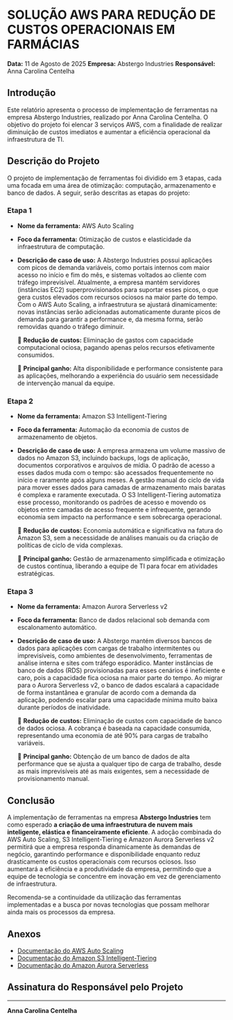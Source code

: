 # SOLUÇÃO AWS PARA REDUÇÃO DE CUSTOS OPERACIONAIS EM FARMÁCIAS

**Data:** 11 de Agosto de 2025
**Empresa:** Abstergo Industries
**Responsável:** Anna Carolina Centelha

## Introdução
Este relatório apresenta o processo de implementação de ferramentas na empresa Abstergo Industries, realizado por Anna Carolina Centelha. O objetivo do projeto foi elencar 3 serviços AWS, com a finalidade de realizar diminuição de custos imediatos e aumentar a eficiência operacional da infraestrutura de TI.

## Descrição do Projeto
O projeto de implementação de ferramentas foi dividido em 3 etapas, cada uma focada em uma área de otimização: computação, armazenamento e banco de dados. A seguir, serão descritas as etapas do projeto:

### Etapa 1
* **Nome da ferramenta:** AWS Auto Scaling
* **Foco da ferramenta:** Otimização de custos e elasticidade da infraestrutura de computação.
* **Descrição de caso de uso:** A Abstergo Industries possui aplicações com picos de demanda variáveis, como portais internos com maior acesso no início e fim do mês, e sistemas voltados ao cliente com tráfego imprevisível. Atualmente, a empresa mantém servidores (instâncias EC2) superprovisionados para suportar esses picos, o que gera custos elevados com recursos ociosos na maior parte do tempo. Com o AWS Auto Scaling, a infraestrutura se ajustará dinamicamente: novas instâncias serão adicionadas automaticamente durante picos de demanda para garantir a performance e, da mesma forma, serão removidas quando o tráfego diminuir.

    🔽 **Redução de custos:** Eliminação de gastos com capacidade computacional ociosa, pagando apenas pelos recursos efetivamente consumidos.
    
    🔼 **Principal ganho:** Alta disponibilidade e performance consistente para as aplicações, melhorando a experiência do usuário sem necessidade de intervenção manual da equipe.

### Etapa 2
* **Nome da ferramenta:** Amazon S3 Intelligent-Tiering
* **Foco da ferramenta:** Automação da economia de custos de armazenamento de objetos.
* **Descrição de caso de uso:** A empresa armazena um volume massivo de dados no Amazon S3, incluindo backups, logs de aplicação, documentos corporativos e arquivos de mídia. O padrão de acesso a esses dados muda com o tempo: são acessados frequentemente no início e raramente após alguns meses. A gestão manual do ciclo de vida para mover esses dados para camadas de armazenamento mais baratas é complexa e raramente executada. O S3 Intelligent-Tiering automatiza esse processo, monitorando os padrões de acesso e movendo os objetos entre camadas de acesso frequente e infrequente, gerando economia sem impacto na performance e sem sobrecarga operacional.

    🔽 **Redução de custos:** Economia automática e significativa na fatura do Amazon S3, sem a necessidade de análises manuais ou da criação de políticas de ciclo de vida complexas.
    
    🔼 **Principal ganho:** Gestão de armazenamento simplificada e otimização de custos contínua, liberando a equipe de TI para focar em atividades estratégicas.

### Etapa 3
* **Nome da ferramenta:** Amazon Aurora Serverless v2
* **Foco da ferramenta:** Banco de dados relacional sob demanda com escalonamento automático.
* **Descrição de caso de uso:** A Abstergo mantém diversos bancos de dados para aplicações com cargas de trabalho intermitentes ou imprevisíveis, como ambientes de desenvolvimento, ferramentas de análise interna e sites com tráfego esporádico. Manter instâncias de banco de dados (RDS) provisionadas para esses cenários é ineficiente e caro, pois a capacidade fica ociosa na maior parte do tempo. Ao migrar para o Aurora Serverless v2, o banco de dados escalará a capacidade de forma instantânea e granular de acordo com a demanda da aplicação, podendo escalar para uma capacidade mínima muito baixa durante períodos de inatividade.

    🔽 **Redução de custos:** Eliminação de custos com capacidade de banco de dados ociosa. A cobrança é baseada na capacidade consumida, representando uma economia de até 90% para cargas de trabalho variáveis.
    
    🔼 **Principal ganho:** Obtenção de um banco de dados de alta performance que se ajusta a qualquer tipo de carga de trabalho, desde as mais imprevisíveis até as mais exigentes, sem a necessidade de provisionamento manual.

## Conclusão
A implementação de ferramentas na empresa **Abstergo Industries** tem como esperado **a criação de uma infraestrutura de nuvem mais inteligente, elástica e financeiramente eficiente**. A adoção combinada do AWS Auto Scaling, S3 Intelligent-Tiering e Amazon Aurora Serverless v2 permitirá que a empresa responda dinamicamente às demandas de negócio, garantindo performance e disponibilidade enquanto reduz drasticamente os custos operacionais com recursos ociosos. Isso aumentará a eficiência e a produtividade da empresa, permitindo que a equipe de tecnologia se concentre em inovação em vez de gerenciamento de infraestrutura.

Recomenda-se a continuidade da utilização das ferramentas implementadas e a busca por novas tecnologias que possam melhorar ainda mais os processos da empresa.

## Anexos
* [Documentação do AWS Auto Scaling](https://aws.amazon.com/pt/autoscaling/)
* [Documentação do Amazon S3 Intelligent-Tiering](https://aws.amazon.com/pt/s3/storage-classes/intelligent-tiering/)
* [Documentação do Amazon Aurora Serverless](https://aws.amazon.com/pt/rds/aurora/serverless/)

## Assinatura do Responsável pelo Projeto

---
**Anna Carolina Centelha**
